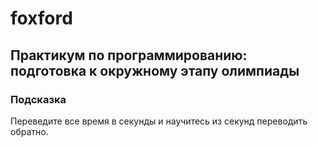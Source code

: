 # foxford
## Практикум по программированию: подготовка к окружному этапу олимпиады ##
### Подсказка ###
Переведите все время в секунды и научитесь из секунд переводить обратно. 
